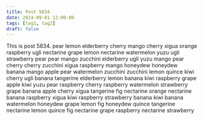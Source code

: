 ```yaml
---
title: Post 5834
date: 2024-09-01 12:00:00
tags: [tag1, tag2]
draft: false
---
```

This is post 5834.
pear
lemon
elderberry
cherry
mango
cherry
xigua
orange
raspberry
ugli
nectarine
grape
lemon
nectarine
watermelon
yuzu
ugli
strawberry
pear
pear
mango
zucchini
elderberry
ugli
yuzu
mango
pear
cherry
cherry
zucchini
xigua
raspberry
mango
honeydew
honeydew
banana
mango
apple
pear
watermelon
zucchini
zucchini
lemon
quince
kiwi
cherry
ugli
banana
tangerine
elderberry
lemon
banana
kiwi
raspberry
grape
apple
kiwi
yuzu
pear
raspberry
cherry
raspberry
watermelon
strawberry
grape
banana
apple
cherry
xigua
tangerine
fig
nectarine
orange
nectarine
banana
raspberry
xigua
kiwi
raspberry
strawberry
banana
kiwi
banana
watermelon
honeydew
grape
lemon
fig
honeydew
quince
tangerine
nectarine
lemon
quince
fig
nectarine
grape
raspberry
nectarine
strawberry

